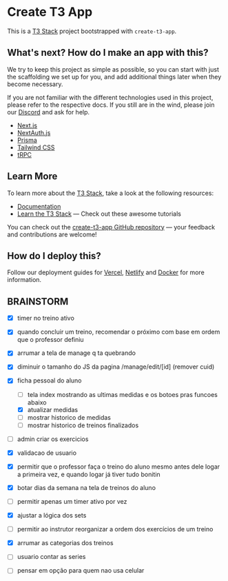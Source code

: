 # Create T3 App

This is a [T3 Stack](https://create.t3.gg/) project bootstrapped with `create-t3-app`.

## What's next? How do I make an app with this?

We try to keep this project as simple as possible, so you can start with just the scaffolding we set up for you, and add additional things later when they become necessary.

If you are not familiar with the different technologies used in this project, please refer to the respective docs. If you still are in the wind, please join our [Discord](https://t3.gg/discord) and ask for help.

- [Next.js](https://nextjs.org)
- [NextAuth.js](https://next-auth.js.org)
- [Prisma](https://prisma.io)
- [Tailwind CSS](https://tailwindcss.com)
- [tRPC](https://trpc.io)

## Learn More

To learn more about the [T3 Stack](https://create.t3.gg/), take a look at the following resources:

- [Documentation](https://create.t3.gg/)
- [Learn the T3 Stack](https://create.t3.gg/en/faq#what-learning-resources-are-currently-available) — Check out these awesome tutorials

You can check out the [create-t3-app GitHub repository](https://github.com/t3-oss/create-t3-app) — your feedback and contributions are welcome!

## How do I deploy this?

Follow our deployment guides for [Vercel](https://create.t3.gg/en/deployment/vercel), [Netlify](https://create.t3.gg/en/deployment/netlify) and [Docker](https://create.t3.gg/en/deployment/docker) for more information.

## BRAINSTORM

- [x] timer no treino ativo
- [x] quando concluir um treino, recomendar o próximo com base em ordem que o professor definiu
- [x] arrumar a tela de manage q ta quebrando
- [x] diminuir o tamanho do JS da pagina /manage/edit/\[id\] (remover cuid)
- [x] ficha pessoal do aluno
  - [ ] tela index mostrando as ultimas medidas e os botoes pras funcoes abaixo
  - [x] atualizar medidas
  - [ ] mostrar historico de medidas
  - [ ] mostrar historico de treinos finalizados
- [ ] admin criar os exercicios

- [x] validacao de usuario
- [x] permitir que o professor faça o treino do aluno mesmo antes dele logar a primeira vez, e quando logar já tiver tudo bonitin

- [x] botar dias da semana na tela de treinos do aluno
- [ ] permitir apenas um timer ativo por vez

- [x] ajustar a lógica dos sets
- [ ] permitir ao instrutor reorganizar a ordem dos exercícios de um treino
- [x] arrumar as categorias dos treinos
- [ ] usuario contar as series

- [ ] pensar em opção para quem nao usa celular
